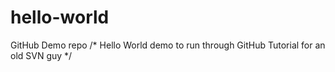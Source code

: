 # hello-world
GitHub Demo repo
/*  Hello World demo to run through GitHub Tutorial for an old SVN guy */
